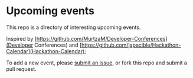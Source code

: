 # Upcoming events

This repo is a directory of interesting upcoming events.

Inspired by [https://github.com/MurtzaM/Developer-Conferences](Developer Conferences) and [https://github.com/japacible/Hackathon-Calendar](Hackathon-Calendar);

To add a new event, please [submit an issue](https://github.com/minhongrails/events/issues/new), or fork this repo and submit a pull request.
